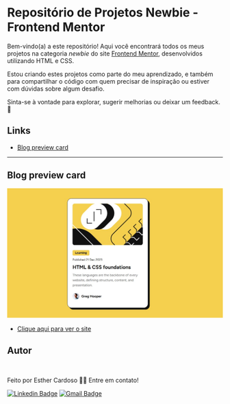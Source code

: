 # Repositório de Projetos Newbie - Frontend Mentor

Bem-vindo(a) a este repositório! Aqui você encontrará todos os meus projetos na categoria *newbie* do site [Frontend Mentor](https://www.frontendmentor.io/), desenvolvidos utilizando HTML e CSS.  

Estou criando estes projetos como parte do meu aprendizado, e também para compartilhar o código com quem precisar de inspiração ou estiver com dúvidas sobre algum desafio.

Sinta-se à vontade para explorar, sugerir melhorias ou deixar um feedback. 🚀

## Links
- [Blog preview card](#blog-preview-card)
---

## Blog preview card <a name="blog-preview-card"></a>

![Blog preview card](./blog-preview-card/blog-preview-card.jpg)
- [Clique aqui para ver o site](https://blog-preview-card-esther.netlify.app/)


## Autor
<a href="https://www.instagram.com/_esther_cardoso/">
 <img src="https://avatars.githubusercontent.com/u/70102263?v=4" width="200px;" alt=""/>
 <br />
</a>

Feito por Esther Cardoso 👋🏽 Entre em contato!

[![Linkedin Badge](https://img.shields.io/badge/-Esther-blue?style=flat-square&logo=Linkedin&logoColor=white&link=https://www.linkedin.com/in/esther-cardoso/)](https://www.linkedin.com/in/esther-cardoso/)
[![Gmail Badge](https://img.shields.io/badge/-esthercardosofernandes@gmail.com-c14438?style=flat-square&logo=Gmail&logoColor=white&link=mailto:esthercardosofernandes.com)](mailto:esthercardosofernandes@gmail.com)